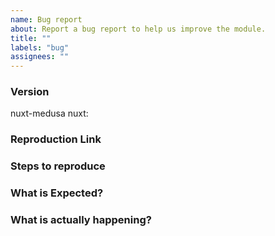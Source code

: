 ```yaml
---
name: Bug report
about: Report a bug report to help us improve the module.
title: ""
labels: "bug"
assignees: ""
---
```


<!-- **IMPORTANT!**
Before reporting a bug, please make sure that you have read through our documentation and you think your problem is indeed an issue related to our module. -->

### Version

nuxt-medusa <!-- ex: v0.1.0 -->
nuxt: <!-- ex: v2.13.0 -->

### Reproduction Link

<!--
A minimal test case based on one of:
- a GitHub repository that can reproduce the bug
-->

### Steps to reproduce

### What is Expected?

### What is actually happening?
